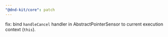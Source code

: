 ```yaml
---
"@dnd-kit/core": patch
---
```


fix: bind `handleCancel` handler in AbstractPointerSensor to current execution context (`this`).
